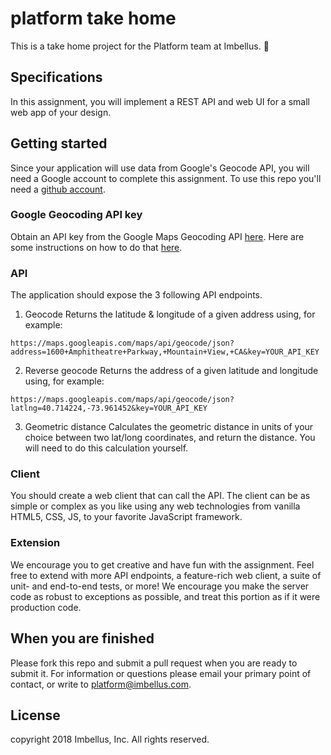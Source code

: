 # platform take home
This is a take home project for the Platform team at Imbellus. :rocket:

## Specifications
In this assignment, you will implement a REST API and web UI for a small web app of your design. 

## Getting started
Since your application will use data from Google's Geocode API, you will need a Google account to complete this assignment.
To use this repo you'll need a [github account](https://www.github.com).

### Google Geocoding API key
Obtain an API key from the Google Maps Geocoding API [here](https://developers.google.com/maps/documentation/geocoding/intro).
Here are some instructions on how to do that [here](https://support.google.com/googleapi/answer/6158862?hl=en).

### API
The application should expose the 3 following API endpoints.
1. Geocode
Returns the latitude & longitude of a given address using, for example:

`https://maps.googleapis.com/maps/api/geocode/json?address=1600+Amphitheatre+Parkway,+Mountain+View,+CA&key=YOUR_API_KEY`

2. Reverse geocode
Returns the address of a given latitude and longitude using, for example:

`https://maps.googleapis.com/maps/api/geocode/json?latlng=40.714224,-73.961452&key=YOUR_API_KEY`

3. Geometric distance
Calculates the geometric distance in units of your choice between two lat/long coordinates, and return the distance.
You will need to do this calculation yourself.

### Client
You should create a web client that can call the API. The client can be as simple or complex as you like
using any web technologies from vanilla HTML5, CSS, JS, to your favorite JavaScript framework.

### Extension
We encourage you to get creative and have fun with the assignment. Feel free to extend with more API endpoints, a feature-rich web client, a suite of unit- and end-to-end tests, or more! We encourage you make the server code as robust to exceptions as possible, and treat this portion as if it were production code.

## When you are finished
Please fork this repo and submit a pull request when you are ready to submit it. 
For information or questions please email your primary point of contact, or
write to platform@imbellus.com.

## License
copyright 2018 Imbellus, Inc. All rights reserved.
